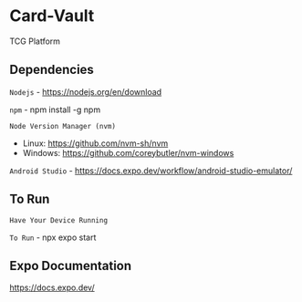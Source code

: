 # Card-Vault
TCG Platform

## Dependencies

`Nodejs` - https://nodejs.org/en/download

`npm` - npm install -g npm

`Node Version Manager (nvm)` 
  - Linux: https://github.com/nvm-sh/nvm
  - Windows: https://github.com/coreybutler/nvm-windows

`Android Studio` - https://docs.expo.dev/workflow/android-studio-emulator/

## To Run

`Have Your Device Running`

`To Run` - npx expo start

## Expo Documentation

https://docs.expo.dev/
